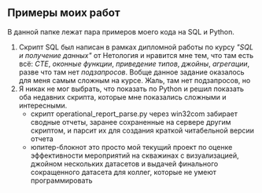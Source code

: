 ## Примеры моих работ
В данной папке лежат пара примеров моего кода на SQL и Python. 
1. Скрипт SQL был написан в рамках дипломной работы по курсу *"SQL и получение данных"* от Нетология и нравится мне тем, что там есть всё: *CTE*, *оконные функции*, *приведение типов*, *джойны*, *агрегации*, разве что там нет *подзапросов*. Вобще данное задание оказалось для меня самым сложным на курсе. Жаль, там нет подзапросов, но 
2. Я никак не мог выбрать, что показать по Python и решил показать оба недавних скрипта, которые мне показались сложными и интересными. 
   + скрипт operational_report_parse.py через win32com забирает сводные отчеты, заранее сохраненные на сервере другим скриптом, и парсит их для создания краткой читабельной версии отчета
   + юпитер-блокнот это просто мой текущий проект по оценке эффективности мероприятий на скважинах с визуализацией, джойном нескольких датасетов и выдачей финального сокращенного датасета для коллег, которые не умеют программировать  
    
 
